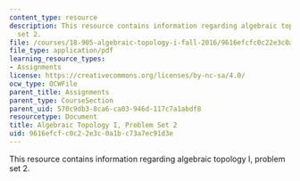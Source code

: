 ```yaml
---
content_type: resource
description: This resource contains information regarding algebraic topology I, problem
  set 2.
file: /courses/18-905-algebraic-topology-i-fall-2016/9616efcfc0c22e3c0a1bc73a7ec91d3e_MIT18_905F16_pset2.pdf
file_type: application/pdf
learning_resource_types:
- Assignments
license: https://creativecommons.org/licenses/by-nc-sa/4.0/
ocw_type: OCWFile
parent_title: Assignments
parent_type: CourseSection
parent_uid: 570c9db3-8ca6-ca03-946d-117c7a1abdf8
resourcetype: Document
title: Algebraic Topology I, Problem Set 2
uid: 9616efcf-c0c2-2e3c-0a1b-c73a7ec91d3e
---
```

This resource contains information regarding algebraic topology I, problem set 2.
